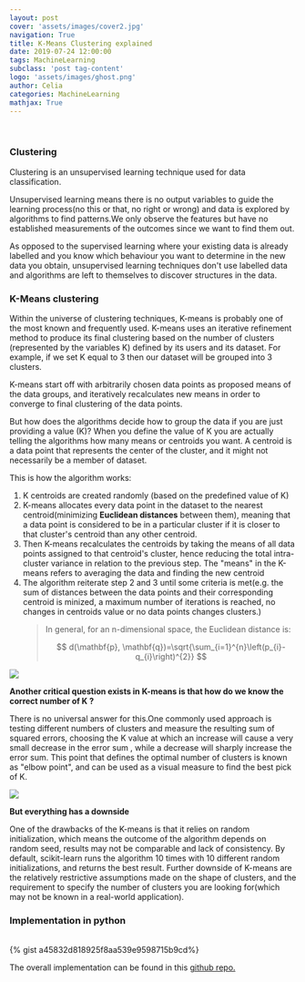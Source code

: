 ```yaml
---
layout: post
cover: 'assets/images/cover2.jpg'
navigation: True
title: K-Means Clustering explained
date: 2019-07-24 12:00:00
tags: MachineLearning
subclass: 'post tag-content'
logo: 'assets/images/ghost.png'
author: Celia
categories: MachineLearning
mathjax: True
---
```

<br>
<h3>Clustering </h3>

<p>Clustering is an unsupervised learning technique used for data classification. </p>
<p>Unsupervised learning means there is no output variables to guide the learning process(no this or that, no right or wrong) and data is explored by algorithms to find patterns.We only observe the features but have no established measurements of the outcomes since we want to find them out. </p>
<p>As opposed to the supervised learning where your existing data is already labelled and you know which behaviour you want to determine in the new data you obtain, unsupervised learning techniques don't use labelled data and algorithms are left to themselves to discover structures in the data.</p>
<h3>K-Means clustering</h3>
<p>Within the universe of clustering techniques, K-means is probably one of the most known and frequently used. K-means uses an iterative refinement method to produce its final clustering based on the number of clusters (represented by the variables K) defined by its users and its dataset. For example, if we set K equal to 3 then our dataset will be grouped into 3 clusters.</p>
<p>K-means start off with arbitrarily chosen data points as proposed means of the data groups, and iteratively recalculates new means in order to converge to final clustering of the data points. </p>
<p>But how does the algorithms decide how to group the data if you are just providing a value (K)? When you define the value of K you are actually telling the algorithms how many means or centroids you want. A centroid is a data point that represents the center of the cluster, and it might not necessarily be a member of dataset.</p>
<p>This is how the algorithm works:</p>
<ol>
<li> K centroids are created randomly (based on the predefined value of K)  </li>
<li>K-means allocates every data point in the dataset to the nearest centroid(minimizing <b>Euclidean distances</b> between them), meaning that a data point is considered to be in a particular cluster if it is closer to that cluster's centroid than any other centroid. </li>

<li> Then K-means recalculates the centroids by taking the means of all data points assigned to that centroid's cluster, hence reducing the total intra-cluster variance in relation to the previous step. The "means" in the K-means refers to averaging the data and  finding the new centroid </li>

<li>The algorithm reiterate step 2 and 3 until some criteria is met(e.g. the sum of distances between the data points and their corresponding centroid is minized, a maximum number of iterations is reached, no changes in centroids value or no data points changes clusters.)</li>

<blockquote>
  <p> In general, for an n-dimensional space, the Euclidean distance is:  

  $$
  d(\mathbf{p}, \mathbf{q})=\sqrt{\sum_{i=1}^{n}\left(p_{i}-q_{i}\right)^{2}}
  $$

  </p>
</blockquote>



</ol>
<p><img src="https://user-images.githubusercontent.com/38856953/61853613-ea6d6c80-aeee-11e9-9e18-854f63b6c7dc.gif"/></p>

<p><b>Another critical question exists in K-means is that how do we know the correct number of K ?</b></p>
<p>There is no universal answer for this.One commonly used approach is testing different numbers of clusters and measure the resulting sum of squared errors, choosing the K value at which an increase will cause a very small decrease in the error sum , while a decrease will sharply increase the error sum. This point that defines the optimal number of clusters is known as "elbow point", and can be used as a visual measure to find the best pick of K.</p>
<p><img src="https://user-images.githubusercontent.com/38856953/61780108-78385180-ae34-11e9-912a-6ae6400d737f.png"/></p>
<p><b>But everything has a downside</b></p>
<p>One of the drawbacks of the K-means is that it relies on random initialization, which means the outcome of the algorithm depends on random seed, results may not be comparable and lack of consistency. By default, scikit-learn runs the algorithm 10 times with 10 different random initializations, and returns the best result. Further downside of K-means are the relatively restrictive assumptions made on the shape of clusters, and the requirement to specify the number of clusters you are looking for(which may not be known in a real-world application).</p>

<h3>Implementation in python</h3>
<br>
{% gist a45832d818925f8aa539e9598715b9cd%}
<br>

<p>The overall implementation can be found in this <a href="https://github.com/a972celia/Data-Analysis-project/tree/master/Machine%20Learning/K-Means_Clustering"> github repo.</a></p>

